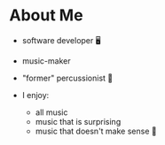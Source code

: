 # About Me

- software developer 🖥️
- music-maker
- "former" percussionist 🥁

- I enjoy:
  - all music
  - music that is surprising
  - music that doesn't make sense 🤔
  